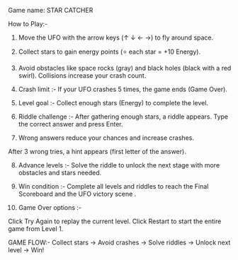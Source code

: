 Game name: STAR CATCHER 

How to Play:-
1. Move the UFO with the arrow keys (↑ ↓ ← →) to fly around space.

2. Collect stars to gain energy points (⭐ each star = +10 Energy).

3. Avoid obstacles like space rocks (gray) and black holes (black with a red swirl). Collisions increase your crash count.

4. Crash limit :- If your UFO crashes 5 times, the game ends (Game Over).

5. Level goal :-  Collect enough stars (Energy) to complete the level.

6. Riddle challenge :- After gathering enough stars, a riddle appears. Type the correct answer and press Enter.

7. Wrong answers reduce your chances and increase crashes.

After 3 wrong tries, a hint appears (first letter of the answer).

8. Advance levels :- Solve the riddle to unlock the next stage with more obstacles and stars needed.

9. Win condition :- Complete all levels and riddles to reach the Final Scoreboard and the UFO victory scene .

10. Game Over options :-

Click Try Again to replay the current level.
Click Restart to start the entire game from Level 1.

GAME FLOW:-
Collect stars → Avoid crashes → Solve riddles → Unlock next level → Win!

 